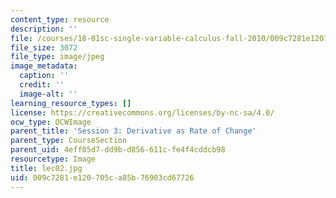 ```yaml
---
content_type: resource
description: ''
file: /courses/18-01sc-single-variable-calculus-fall-2010/009c7281e120705ca85b76903cd67726_lec02.jpg
file_size: 3072
file_type: image/jpeg
image_metadata:
  caption: ''
  credit: ''
  image-alt: ''
learning_resource_types: []
license: https://creativecommons.org/licenses/by-nc-sa/4.0/
ocw_type: OCWImage
parent_title: 'Session 3: Derivative as Rate of Change'
parent_type: CourseSection
parent_uid: 4eff05d7-dd9b-d856-611c-fe4f4cddcb98
resourcetype: Image
title: lec02.jpg
uid: 009c7281-e120-705c-a85b-76903cd67726
---
```

